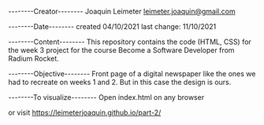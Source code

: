 --------Creator--------
Joaquin Leimeter
leimeter.joaquin@gmail.com

--------Date--------
created 04/10/2021
last change: 11/10/2021

--------Content--------
This repository contains the code (HTML, CSS) for the week 3 project for the course Become a Software Developer from Radium Rocket.

--------Objective--------
Front page of a digital newspaper like the ones we had to recreate on weeks 1 and 2. But in this case the design is ours.

--------To visualize--------
Open index.html on any browser

or visit https://leimeterjoaquin.github.io/part-2/



